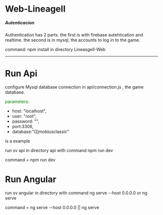 # Web-LineageII
<h5>Autenticacion</h5>


<p>Authentication has 2 parts.
the first is with firebase autehtication and realtime.
the second is in mysql, the accounts to log in to the game.</p>
command: npm install in directory LineasgeII-Web
<hr>
<h1>Run Api</h1>
configure Mysql database connection in api/connection.js , the game database.
<br>
<p style="color:green">parameters:</p>
<ul>
    <li>host: "localhost",</li>
   <li> user: "root",</li>
    <li>password: "",</li>
    <li>port:3306,</li>
   <li> database:"l2jmobiusclassic"</li>
    </ul>
is a example

run sv api in directory api with command npm run dev


command =  npm run dev

<h1>Run Angular</h1>
run sv angular in directory with command ng serve --host 0.0.0.0 or ng serve

command = ng serve --host 0.0.0.0 || ng serve
